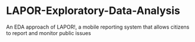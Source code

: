 # LAPOR-Exploratory-Data-Analysis
An EDA approach of LAPOR!, a mobile reporting system that allows citizens to report and monitor public issues 
